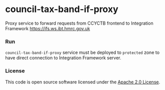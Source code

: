 
# council-tax-band-if-proxy

Proxy service to forward requests from CCYCTB frontend to Integration Framework https://ifs.ws.ibt.hmrc.gov.uk

### Run

`council-tax-band-if-proxy` service must be deployed to `protected` zone to have direct connection to Integration Framework server. 


### License

This code is open source software licensed under the [Apache 2.0 License](http://www.apache.org/licenses/LICENSE-2.0.html).
